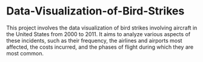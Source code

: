 # Data-Visualization-of-Bird-Strikes
This project involves the data visualization of bird strikes involving aircraft in the United States from 2000 to 2011. It aims to analyze various aspects of these incidents, such as their frequency, the airlines and airports most affected, the costs incurred, and the phases of flight during which they are most common. 
